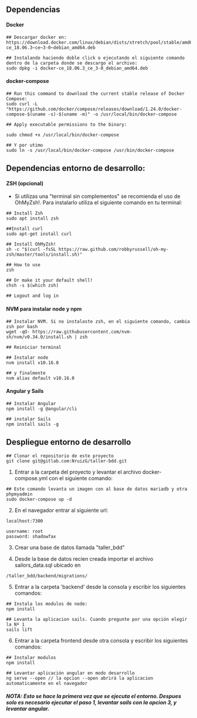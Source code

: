 ## Dependencias

#### Docker

```
## Descargar docker en:
https://download.docker.com/linux/debian/dists/stretch/pool/stable/amd64/docker-ce_18.06.3~ce~3-0~debian_amd64.deb

## Instalando haciendo doble click o ejecutando el siguiente comando dentro de la carpeta donde se descargo el archivo:
sudo dpkg -i docker-ce_18.06.3_ce_3-0_debian_amd64.deb

```

#### docker-compose

```
## Run this command to download the current stable release of Docker Compose:
sudo curl -L "https://github.com/docker/compose/releases/download/1.24.0/docker-compose-$(uname -s)-$(uname -m)" -o /usr/local/bin/docker-compose

## Apply executable permissions to the binary:

sudo chmod +x /usr/local/bin/docker-compose

## Y por utimo
sudo ln -s /usr/local/bin/docker-compose /usr/bin/docker-compose

```

## Dependencias entorno de desarrollo:

#### ZSH (opcional)

* Si utilizas una "terminal sin complementos" se recomienda el uso de OhMyZsh!. Para instalarlo utiliza el siguiente comando en tu terminal:

```
## Install Zsh
sudo apt install zsh

##Install curl
sudo apt-get install curl

## Install OhMyZsh!
sh -c "$(curl -fsSL https://raw.github.com/robbyrussell/oh-my-zsh/master/tools/install.sh)"

## How to use
zsh

## Or make it your default shell!
chsh -s $(which zsh)

## Logout and log in
```


#### NVM para instalar node y npm

```
## Instalar NVM. Si no instalaste zsh, en el siguiente comando, cambia zsh por bash
wget -qO- https://raw.githubusercontent.com/nvm-sh/nvm/v0.34.0/install.sh | zsh

## Reiniciar terminal

## Instalar node
nvm install v10.16.0

## y finalmente
nvm alias default v10.16.0

```

#### Angular y Sails

```
## Instalar Angular
npm install -g @angular/cli

## instalar Sails
npm install sails -g
```

## Despliegue entorno de desarrollo

```
## Clonar el repositorio de este proyecto
git clone git@gitlab.com:NruizG/taller-bdd.git
```

1.  Entrar a la carpeta del proyecto y levantar el archivo docker-compose.yml con el siguiente comando:

```
## Este comando levanta un imagen con al base de datos mariadb y otra phpmyadmin
sudo docker-compose up -d
```

2.  En el navegador entrar al siguiente url: 
```
localhost:7300

username: root
password: shadowfax
```

3. Crear una base de datos llamada "taller_bdd"


4. Desde la base de datos recien creada importar el archivo sailors_data.sql ubicado en 


`/taller_bdd/backend/migrations/`


5. Entrar a la carpeta 'backend' desde la consola y escribir los siguientes comandos:


```
## Instala los modulos de node:
npm install

## Levanta la aplicacion sails. Cuando pregunte por una opción elegir la Nº 1
sails lift
```

6. Entrar a la carpeta frontend desde otra consola y escribir los siguientes comandos:

```
## Instalar modulos
npm install

## Levantar aplicación angular en modo desarrollo
ng serve --open // la opcion --open abrirá la aplicacion automaticamente en el navegador
```

##### NOTA: Esto se hace la primera vez que se ejecuta el entorno. Despues solo es necesario ejecutar el paso 1, levantar sails con la opcion 3, y levantar angular.
